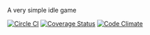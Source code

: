 A very simple idle game

[![Circle CI](https://circleci.com/gh/munchkins/munchkins.github.io/tree/development.svg?style=shield)](https://circleci.com/gh/munchkins/munchkins.github.io/tree/development)
[![Coverage Status](https://coveralls.io/repos/munchkins/munchkins.github.io/badge.svg?branch=development&service=github)](https://coveralls.io/github/munchkins/munchkins.github.io?branch=development)
[![Code Climate](https://codeclimate.com/github/munchkins/munchkins.github.io/badges/gpa.svg)](https://codeclimate.com/github/munchkins/munchkins.github.io)
